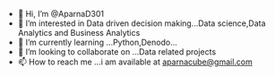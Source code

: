 - 👋 Hi, I’m @AparnaD301
- 👀 I’m interested in Data driven decision making...Data science,Data Analytics and Business Analytics
- 🌱 I’m currently learning ...Python,Denodo...
- 💞️ I’m looking to collaborate on ...Data related projects
- 📫 How to reach me ...i am available at aparnacube@gmail.com

<!---
AparnaD301/AparnaD301 is a ✨ special ✨ repository because its `README.md` (this file) appears on your GitHub profile.
You can click the Preview link to take a look at your changes.
--->

